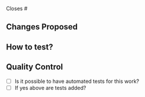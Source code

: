 Closes #

## Changes Proposed

## How to test?

## Quality Control 
- [ ] Is it possible to have automated tests for this work?
- [ ] If yes above are tests added?
